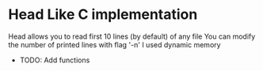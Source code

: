 # Head Like C implementation 

Head allows you to read first 10 lines (by default) of any file
You can modify the number of printed lines with flag '-n'
I used dynamic memory

- TODO: Add functions
